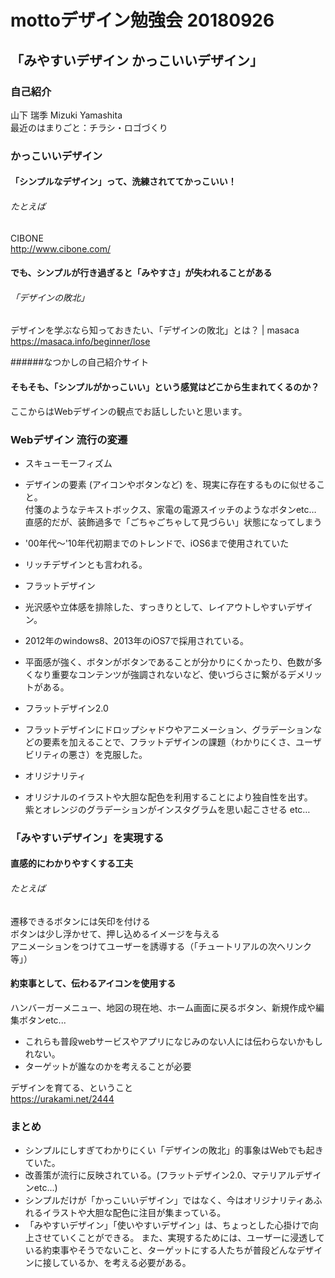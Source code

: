 # mottoデザイン勉強会 20180926

## 「みやすいデザイン かっこいいデザイン」

### 自己紹介
山下 瑞季 Mizuki Yamashita  
最近のはまりごと：チラシ・ロゴづくり  

### かっこいいデザイン
#### 「シンプルなデザイン」って、洗練されててかっこいい！
###### たとえば
CIBONE  
http://www.cibone.com/  

#### でも、シンプルが行き過ぎると「みやすさ」が失われることがある
###### 「デザインの敗北」　　
デザインを学ぶなら知っておきたい、「デザインの敗北」とは？ | masaca  
https://masaca.info/beginner/lose  

######なつかしの自己紹介サイト  

#### そもそも、「シンプルがかっこいい」という感覚はどこから生まれてくるのか？　　
ここからはWebデザインの観点でお話ししたいと思います。　　

### Webデザイン 流行の変遷
- スキューモーフィズム
 - デザインの要素 (アイコンやボタンなど) を、現実に存在するものに似せること。  
付箋のようなテキストボックス、家電の電源スイッチのようなボタンetc…  
直感的だが、装飾過多で「ごちゃごちゃして見づらい」状態になってしまう  
 - '00年代～'10年代初期までのトレンドで、iOS6まで使用されていた
 - リッチデザインとも言われる。

- フラットデザイン
 - 光沢感や立体感を排除した、すっきりとして、レイアウトしやすいデザイン。
 - 2012年のwindows8、2013年のiOS7で採用されている。
 - 平面感が強く、ボタンがボタンであることが分かりにくかったり、色数が多くなり重要なコンテンツが強調されないなど、使いづらさに繋がるデメリットがある。

- フラットデザイン2.0
 - フラットデザインにドロップシャドウやアニメーション、グラデーションなどの要素を加えることで、フラットデザインの課題（わかりにくさ、ユーザビリティの悪さ）を克服した。

- オリジナリティ
 - オリジナルのイラストや大胆な配色を利用することにより独自性を出す。  
 紫とオレンジのグラデーションがインスタグラムを思い起こさせる etc…

### 「みやすいデザイン」を実現する
#### 直感的にわかりやすくする工夫
###### たとえば
遷移できるボタンには矢印を付ける  
ボタンは少し浮かせて、押し込めるイメージを与える  
アニメーションをつけてユーザーを誘導する（「チュートリアルの次へリンク等」）

#### 約束事として、伝わるアイコンを使用する
ハンバーガーメニュー、地図の現在地、ホーム画面に戻るボタン、新規作成や編集ボタンetc...
- これらも普段webサービスやアプリになじみのない人には伝わらないかもしれない。
- ターゲットが誰なのかを考えることが必要

デザインを育てる、ということ  
https://urakami.net/2444  

### まとめ
- シンプルにしすぎてわかりにくい「デザインの敗北」的事象はWebでも起きていた。  
- 改善策が流行に反映されている。(フラットデザイン2.0、マテリアルデザインetc...)
- シンプルだけが「かっこいいデザイン」ではなく、今はオリジナリティあふれるイラストや大胆な配色に注目が集まっている。
- 「みやすいデザイン」「使いやすいデザイン」は、ちょっとした心掛けで向上させていくことができる。  また、実現するためには、ユーザーに浸透している約束事やそうでないこと、ターゲットにする人たちが普段どんなデザインに接しているか、を考える必要がある。





